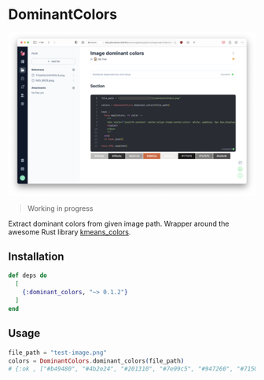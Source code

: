 # DominantColors

![livebook dominant colors usage](screenshots/livebook.png)

> Working in progress

Extract dominant colors from given image path. Wrapper around the awesome Rust library [kmeans_colors](https://github.com/okaneco/kmeans-colors).


## Installation

```elixir
def deps do
  [
    {:dominant_colors, "~> 0.1.2"}
  ]
end
```

## Usage

```elixir
file_path = "test-image.png"
colors = DominantColors.dominant_colors(file_path)
# {:ok , ["#b49480", "#4b2e24", "#201310", "#7e99c5", "#947260", "#715042", "#94aacc", "#d1b8a7"] }
```

